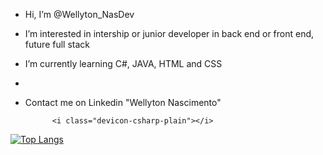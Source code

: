 - Hi, I’m @Wellyton_NasDev
- I’m interested in intership or junior developer in back end or front end, future full stack
- I’m currently learning C#, JAVA, HTML and CSS
- 
- Contact me on Linkedin "Wellyton Nascimento"

            <i class="devicon-csharp-plain"></i>
          
          

[![Top Langs](https://github-readme-stats.vercel.app/api/top-langs/?username=wellytonnasdev&layout=compact)](https://github.com/wellytonnasdev/github-readme-stats)
